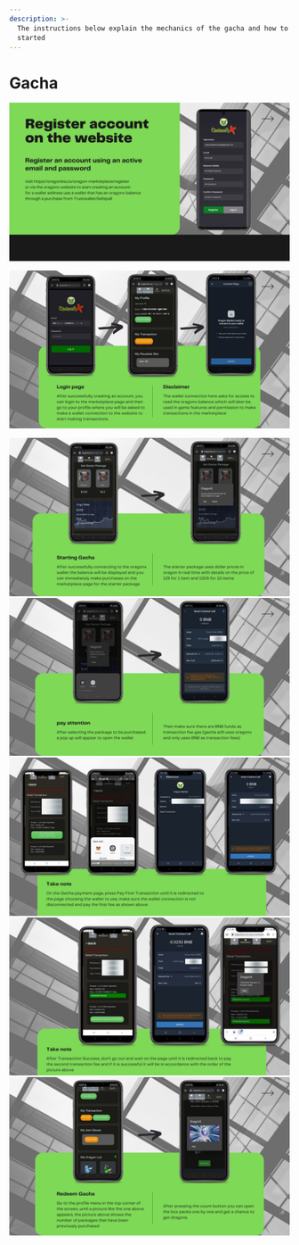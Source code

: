 ```yaml
---
description: >-
  The instructions below explain the mechanics of the gacha and how to get
  started
---
```


# Gacha

![](<../.gitbook/assets/3 (1).png>)

![](<../.gitbook/assets/5 (1).png>)

![](../.gitbook/assets/6.png) ![](<../.gitbook/assets/7 (2).png>) ![](../.gitbook/assets/8.png) ![](../.gitbook/assets/9.png) ![](<../.gitbook/assets/10 (2).png>)
